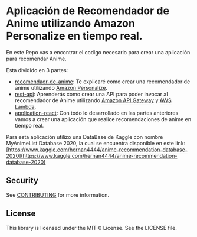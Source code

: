 # Aplicación de Recomendador de Anime utilizando Amazon Personalize en tiempo real. 

En este Repo vas a encontrar el codigo necesario para crear una aplicación para recomendar Anime. 

Esta dividido en 3 partes: 
- [recomendaor-de-anime]( ): Te explicaré como crear una recomendador de anime utilizando [Amazon Personalize](https://aws.amazon.com/es/personalize/). 
- [rest-api]( ): Aprenderás como crear una API para poder invocar al recomendador de Anime utilizando [Amazon API Gateway](https://aws.amazon.com/es/api-gateway/) y [AWS Lambda](https://aws.amazon.com/es/lambda). 
- [application-react]( ): Con todo lo desarrollado en las partes anteriores vamos a crear una aplicación que realice recomendaciones de anime en tiempo real. 

Para esta aplicación utilizo una DataBase de Kaggle con nombre MyAnimeList Database 2020, la cual se encuentra disponible en este link:[https://www.kaggle.com/hernan4444/anime-recommendation-database-2020](https://www.kaggle.com/hernan4444/anime-recommendation-database-2020)


## Security

See [CONTRIBUTING](CONTRIBUTING.md#security-issue-notifications) for more information.

## License

This library is licensed under the MIT-0 License. See the LICENSE file.


